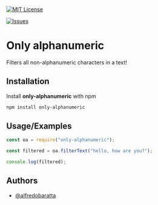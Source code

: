[![MIT License](https://img.shields.io/github/license/alfredo-baratta/only-alphanumeric)](https://choosealicense.com/licenses/mit/)

[![Issues](https://img.shields.io/github/issues/alfredo-baratta/only-alphanumeric)]()

# Only alphanumeric

Filters all non-alphanumeric characters in a text!

## Installation

Install **only-alphanumeric** with npm

```bash
npm install only-alphanumeric
```

## Usage/Examples

```javascript
const oa = require("only-alphanumeric");

const filtered = oa.filterText("hello, how are you?");

console.log(filtered);
```

## Authors

- [@alfredobaratta](https://www.github.com/alfredo-baratta)
